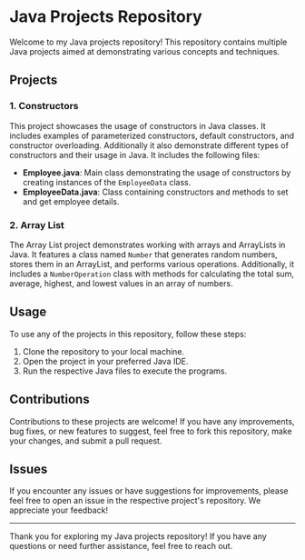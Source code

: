 # Java Projects Repository

Welcome to my Java projects repository! This repository contains multiple Java projects aimed at demonstrating various concepts and techniques.

## Projects

### 1. Constructors

This project showcases the usage of constructors in Java classes. It includes examples of parameterized constructors, default constructors, and constructor overloading.
Additionally it also demonstrate different types of constructors and their usage in Java. It includes the following files:

- **Employee.java**: Main class demonstrating the usage of constructors by creating instances of the `EmployeeData` class.
- **EmployeeData.java**: Class containing constructors and methods to set and get employee details.

### 2. Array List

The Array List project demonstrates working with arrays and ArrayLists in Java. It features a class named `Number` that generates random numbers, stores them in an ArrayList, and performs various operations. Additionally, it includes a `NumberOperation` class with methods for calculating the total sum, average, highest, and lowest values in an array of numbers.

## Usage

To use any of the projects in this repository, follow these steps:

1. Clone the repository to your local machine.
2. Open the project in your preferred Java IDE.
3. Run the respective Java files to execute the programs.

## Contributions

Contributions to these projects are welcome! If you have any improvements, bug fixes, or new features to suggest, feel free to fork this repository, make your changes, and submit a pull request.

## Issues

If you encounter any issues or have suggestions for improvements, please feel free to open an issue in the respective project's repository. We appreciate your feedback!

---

Thank you for exploring my Java projects repository! If you have any questions or need further assistance, feel free to reach out.
